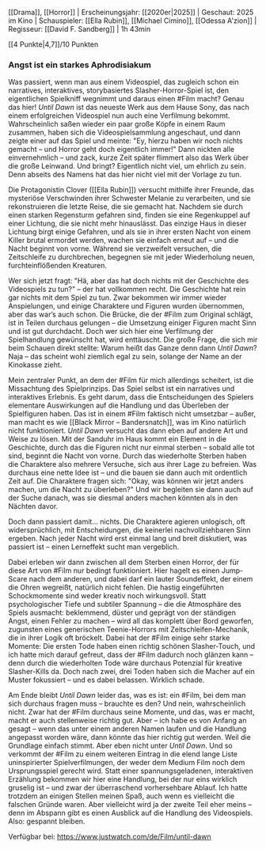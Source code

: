 
[[Drama]], [[Horror]] | Erscheinungsjahr: [[2020er|2025]] | Geschaut: 2025 im Kino | Schauspieler: [[Ella Rubin]], [[Michael Cimino]], [[Odessa A'zion]] | Regisseur: [[David F. Sandberg]] | 1h 43min

[[4 Punkte|4,7]]/10 Punkten


### Angst ist ein starkes Aphrodisiakum

Was passiert, wenn man aus einem Videospiel, das zugleich schon ein narratives, interaktives, storybasiertes Slasher-Horror-Spiel ist, den eigentlichen Spielkniff wegnimmt und daraus einen #Film macht? Genau das hier! _Until Dawn_ ist das neueste Werk aus dem Hause Sony, das nach einem erfolgreichen Videospiel nun auch eine Verfilmung bekommt. Wahrscheinlich saßen wieder ein paar große Köpfe in einem Raum zusammen, haben sich die Videospielsammlung angeschaut, und dann zeigte einer auf das Spiel und meinte: "Ey, hierzu haben wir noch nichts gemacht – und Horror geht doch eigentlich immer!" Dann nickten alle einvernehmlich – und zack, kurze Zeit später flimmert also das Werk über die große Leinwand. Und bringt? Eigentlich nicht viel, um ehrlich zu sein. Denn abseits des Namens hat das hier nicht viel mit der Vorlage zu tun.

Die Protagonistin Clover ([[Ella Rubin]]) versucht mithilfe ihrer Freunde, das mysteriöse Verschwinden ihrer Schwester Melanie zu verarbeiten, und sie rekonstruieren die letzte Reise, die sie gemacht hat. Nachdem sie durch einen starken Regensturm gefahren sind, finden sie eine Regenkuppel auf einer Lichtung, die sie nicht mehr hinauslässt. Das einzige Haus in dieser Lichtung birgt einige Gefahren, und als sie in ihrer ersten Nacht von einem Killer brutal ermordet werden, wachen sie einfach erneut auf – und die Nacht beginnt von vorne. Während sie verzweifelt versuchen, die Zeitschleife zu durchbrechen, begegnen sie mit jeder Wiederholung neuen, furchteinflößenden Kreaturen.

Wer sich jetzt fragt: "Hä, aber das hat doch nichts mit der Geschichte des Videospiels zu tun?" – der hat vollkommen recht. Die Geschichte hat rein gar nichts mit dem Spiel zu tun. Zwar bekommen wir immer wieder Anspielungen, und einige Charaktere und Figuren wurden übernommen, aber das war’s auch schon. Die Brücke, die der #Film zum Original schlägt, ist in Teilen durchaus gelungen – die Umsetzung einiger Figuren macht Sinn und ist gut durchdacht. Doch wer sich hier eine Verfilmung der Spielhandlung gewünscht hat, wird enttäuscht. Die große Frage, die sich mir beim Schauen direkt stellte: Warum heißt das Ganze denn dann _Until Dawn_? Naja – das scheint wohl ziemlich egal zu sein, solange der Name an der Kinokasse zieht.

Mein zentraler Punkt, an dem der #Film für mich allerdings scheitert, ist die Missachtung des Spielprinzips. Das Spiel selbst ist ein narratives und interaktives Erlebnis. Es geht darum, dass die Entscheidungen des Spielers elementare Auswirkungen auf die Handlung und das Überleben der Spielfiguren haben. Das ist in einem #Film faktisch nicht umsetzbar – außer, man macht es wie [[Black Mirror – Bandersnatch]], was im Kino natürlich nicht funktioniert. _Until Dawn_ versucht das dann eben auf andere Art und Weise zu lösen. Mit der Sanduhr im Haus kommt ein Element in die Geschichte, durch das die Figuren nicht nur einmal sterben – sobald alle tot sind, beginnt die Nacht von vorne. Durch das wiederholte Sterben haben die Charaktere also mehrere Versuche, sich aus ihrer Lage zu befreien. Was durchaus eine nette Idee ist – und die bauen sie dann auch mit ordentlich Zeit auf. Die Charaktere fragen sich: "Okay, was können wir jetzt anders machen, um die Nacht zu überleben?" Und wir begleiten sie dann auch auf der Suche danach, was sie diesmal anders machen könnten als in den Nächten davor.

Doch dann passiert damit… nichts. Die Charaktere agieren unlogisch, oft widersprüchlich, mit Entscheidungen, die keinerlei nachvollziehbaren Sinn ergeben. Nach jeder Nacht wird erst einmal lang und breit diskutiert, was passiert ist – einen Lerneffekt sucht man vergeblich.

Dabei erleben wir dann zwischen all dem Sterben einen Horror, der für diese Art von #Film nur bedingt funktioniert. Hier hagelt es einen Jump-Scare nach dem anderen, und dabei darf ein lauter Soundeffekt, der einem die Ohren wegreißt, natürlich nicht fehlen. Die hastig eingeführten Schockmomente sind weder kreativ noch wirkungsvoll. Statt psychologischer Tiefe und subtiler Spannung – die die Atmosphäre des Spiels ausmacht: beklemmend, düster und geprägt von der ständigen Angst, einen Fehler zu machen – wird all das komplett über Bord geworfen, zugunsten eines generischen Teenie-Horrors mit Zeitschleifen-Mechanik, die in ihrer Logik oft bröckelt. Dabei hat der #Film einige sehr starke Momente: Die ersten Tode haben einen richtig schönen Slasher-Touch, und ich hatte mich darauf gefreut, dass der #Film dadurch noch glänzen kann – denn durch die wiederholten Tode wäre durchaus Potenzial für kreative Slasher-Kills da. Doch nach zwei, drei Toden haben sich die Macher auf ein Muster fokussiert – und es dabei belassen. Wirklich schade.

Am Ende bleibt _Until Dawn_ leider das, was es ist: ein #Film, bei dem man sich durchaus fragen muss – brauchte es den? Und nein, wahrscheinlich nicht. Zwar hat der #Film durchaus seine Momente, und das, was er macht, macht er auch stellenweise richtig gut. Aber – ich habe es von Anfang an gesagt – wenn das unter einem anderen Namen laufen und die Handlung angepasst worden wäre, dann könnte das hier richtig gut werden. Weil die Grundlage einfach stimmt. Aber eben nicht unter _Until Dawn_. Und so verkommt der #Film zu einem weiteren Eintrag in die elend lange Liste uninspirierter Spielverfilmungen, der weder dem Medium Film noch dem Ursprungsspiel gerecht wird. Statt einer spannungsgeladenen, interaktiven Erzählung bekommen wir hier eine Handlung, bei der nur eins wirklich gruselig ist – und zwar der überraschend vorhersehbare Ablauf. Ich hatte trotzdem an einigen Stellen meinen Spaß, auch wenn es vielleicht die falschen Gründe waren. Aber vielleicht wird ja der zweite Teil eher meins – denn im Abspann gibt es einen Ausblick auf die Handlung des Videospiels. Also: gespannt bleiben.


Verfügbar bei: https://www.justwatch.com/de/Film/until-dawn
